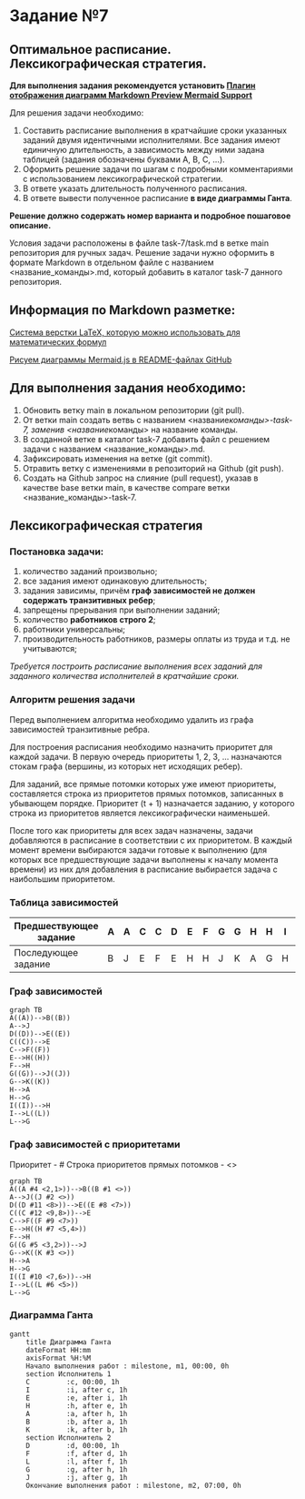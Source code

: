 # Задание №7

## Оптимальное расписание. Лексикографическая стратегия.

**Для выполнения задания рекомендуется установить [Плагин отображения диаграмм Markdown Preview Mermaid Support](https://marketplace.visualstudio.com/items?itemName=bierner.markdown-mermaid)**

Для решения задачи необходимо: 
1. Составить расписание выполнения в кратчайшие сроки указанных заданий двумя идентичными исполнителями. Все задания имеют единичную длительность, а зависимость между ними задана таблицей (задания обозначены буквами A, B, C, …).
2. Оформить решение задачи по шагам с подробными комментариями с использованием лексикографической стратегии.
2. В ответе указать длительность полученного расписания.
3. В ответе вывести полученное расписание **в виде диаграммы Ганта**.

**Решение должно содержать номер варианта и подробное пошаговое описание.**

Условия задачи расположены в файле task-7/task.md в ветке main репозитория для ручных задач.
Решение задачи нужно оформить в формате Markdown в отдельном файле с названием <название_команды>.md, который добавить в каталог task-7 данного репозитория.

## Информация по Markdown разметке:

[Система верстки LaTeX, которую можно использовать для математических формул](https://grammarware.net/text/syutkin/MathInLaTeX.pdf)

[Рисуем диаграммы Mermaid.js в README-файлах GitHub](https://habr.com/ru/articles/652867/)

## Для выполнения задания необходимо:

1. Обновить ветку main в локальном репозитории (git pull).
2. От ветки main создать ветвь с названием <название*команды>-task-7, заменив <название*команды> на название команды.
3. В созданной ветке в каталог task-7 добавить файл с решением задачи с названием <название_команды>.md.
4. Зафиксировать изменения на ветке (git commit).
5. Отравить ветку с изменениями в репозиторий на Github (git push).
6. Создать на Github запрос на слияние (pull request), указав в качестве base ветки main, в качестве compare ветки <название_команды>-task-7.

## Лексикографическая стратегия
### Постановка задачи:
1. количество заданий произвольно;
2. все задания имеют одинаковую длительность;
3. задания зависимы, причём **граф зависимостей не должен содержать транзитивных ребер**;
4. запрещены прерывания при выполнении заданий;
5. количество **работников строго 2**;
6. работники универсальны;
7. производительность работников, размеры оплаты из труда и т.д. не учитываются;

*Требуется построить расписание выполнения всех заданий для заданного 
количества исполнителей в кратчайшие сроки.*
### Алгоритм решения задачи
Перед выполнением алгоритма необходимо удалить из графа зависимостей транзитивные ребра.

Для построения расписания необходимо назначить приоритет для каждой задачи. В первую очередь приоритеты 1, 2, 3, ... назначаются стокам графа (вершины, из которых нет исходящих ребер). 

Для заданий, все прямые потомки которых уже имеют приоритеты, составляется строка из приоритетов прямых потомков, записанных в убывающем порядке. Приоритет (t + 1) назначается заданию, у которого строка из приоритетов является лексикографически наименьшей.

После того как приоритеты для всех задач назначены, задачи добавляются в расписание в соответствии с их приоритетом. В каждый момент времени выбираются задачи готовые к выполнению (для которых все предшествующие задачи выполнены к началу момента времени) из них для добавления в расписание выбирается задача с наибольшим приоритетом.
### Таблица зависимостей

| Предшествующее задание | A | A | C | C | D | E | F | G | G | H | H | I | I | L |
|------------------------|---|---|---|---|---|---|---|---|---|---|---|---|---|---|
| Последующее задание    | B | J | E | F | E | H | H | J | K | A | G | H | L | G |

### Граф зависимостей
```mermaid
graph TB
A((A))-->B((B))
A-->J
D((D))-->E((E))
C((C))-->E
C-->F((F))
E-->H((H))
F-->H
G((G))-->J((J))
G-->K((K))
H-->A
H-->G
I((I))-->H
I-->L((L))
L-->G
```


### Граф зависимостей с приоритетами
Приоритет - #
Строка приоритетов прямых потомков - <>
```mermaid
graph TB
A((A #4 <2,1>))-->B((B #1 <>))
A-->J((J #2 <>))
D((D #11 <8>))-->E((E #8 <7>))
C((C #12 <9,8>))-->E
C-->F((F #9 <7>))
E-->H((H #7 <5,4>))
F-->H
G((G #5 <3,2>))-->J
G-->K((K #3 <>))
H-->A
H-->G
I((I #10 <7,6>))-->H
I-->L((L #6 <5>))
L-->G
```
### Диаграмма Ганта
```mermaid
gantt
    title Диаграмма Ганта
    dateFormat HH:mm    
    axisFormat %H:%M
    Начало выполнения работ : milestone, m1, 00:00, 0h
    section Исполнитель 1
    C         :c, 00:00, 1h
    I         :i, after c, 1h    
    E         :e, after i, 1h    
    H         :h, after e, 1h
    A         :a, after h, 1h
    B         :b, after a, 1h
    K         :k, after b, 1h
    section Исполнитель 2
    D         :d, 00:00, 1h
    F         :f, after d, 1h
    L         :l, after f, 1h
    G         :g, after h, 1h
    J         :j, after g, 1h
    Окончание выполнения работ : milestone, m2, 07:00, 0h
```

